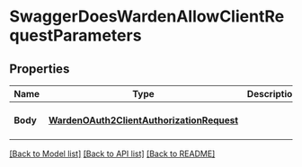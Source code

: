 # SwaggerDoesWardenAllowClientRequestParameters

## Properties
Name | Type | Description | Notes
------------ | ------------- | ------------- | -------------
**Body** | [**WardenOAuth2ClientAuthorizationRequest**](wardenOAuth2ClientAuthorizationRequest.md) |  | [optional] [default to null]

[[Back to Model list]](../README.md#documentation-for-models) [[Back to API list]](../README.md#documentation-for-api-endpoints) [[Back to README]](../README.md)


